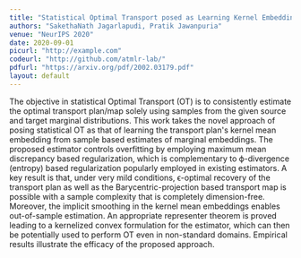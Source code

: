 ```yaml
---
title: "Statistical Optimal Transport posed as Learning Kernel Embedding"
authors: "SakethaNath Jagarlapudi, Pratik Jawanpuria"
venue: "NeurIPS 2020"
date: 2020-09-01
picurl: "http://example.com"
codeurl: "http://github.com/atmlr-lab/"
pdfurl: "https://arxiv.org/pdf/2002.03179.pdf" 
layout: default
--- 
```

The objective in statistical Optimal Transport (OT) is to consistently estimate the optimal transport plan/map solely using samples from the given source and target marginal distributions. This work takes the novel approach of posing statistical OT as that of learning the transport plan's kernel mean embedding from sample based estimates of marginal embeddings. The proposed estimator controls overfitting by employing maximum mean discrepancy based regularization, which is complementary to ϕ-divergence (entropy) based regularization popularly employed in existing estimators. A key result is that, under very mild conditions, ϵ-optimal recovery of the transport plan as well as the Barycentric-projection based transport map is possible with a sample complexity that is completely dimension-free. Moreover, the implicit smoothing in the kernel mean embeddings enables out-of-sample estimation. An appropriate representer theorem is proved leading to a kernelized convex formulation for the estimator, which can then be potentially used to perform OT even in non-standard domains. Empirical results illustrate the efficacy of the proposed approach.
